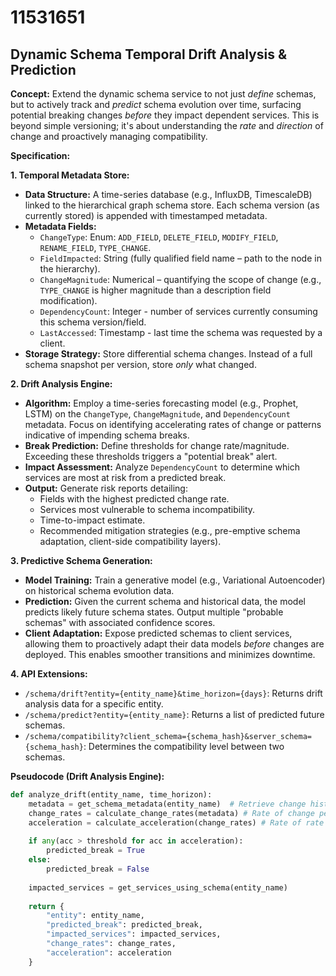 # 11531651

## Dynamic Schema Temporal Drift Analysis & Prediction

**Concept:** Extend the dynamic schema service to not just *define* schemas, but to actively track and *predict* schema evolution over time, surfacing potential breaking changes *before* they impact dependent services. This is beyond simple versioning; it's about understanding the *rate* and *direction* of change and proactively managing compatibility.

**Specification:**

**1. Temporal Metadata Store:**

*   **Data Structure:** A time-series database (e.g., InfluxDB, TimescaleDB) linked to the hierarchical graph schema store.  Each schema version (as currently stored) is appended with timestamped metadata.
*   **Metadata Fields:**
    *   `ChangeType`: Enum: `ADD_FIELD`, `DELETE_FIELD`, `MODIFY_FIELD`, `RENAME_FIELD`, `TYPE_CHANGE`.
    *   `FieldImpacted`: String (fully qualified field name – path to the node in the hierarchy).
    *   `ChangeMagnitude`:  Numerical – quantifying the scope of change (e.g., `TYPE_CHANGE` is higher magnitude than a description field modification).
    *   `DependencyCount`: Integer - number of services currently consuming this schema version/field.
    *   `LastAccessed`: Timestamp - last time the schema was requested by a client.
*   **Storage Strategy:**  Store differential schema changes.  Instead of a full schema snapshot per version, store *only* what changed.

**2. Drift Analysis Engine:**

*   **Algorithm:**  Employ a time-series forecasting model (e.g., Prophet, LSTM) on the `ChangeType`, `ChangeMagnitude`, and `DependencyCount` metadata.  Focus on identifying accelerating rates of change or patterns indicative of impending schema breaks.
*   **Break Prediction:** Define thresholds for change rate/magnitude.  Exceeding these thresholds triggers a "potential break" alert.
*   **Impact Assessment:** Analyze `DependencyCount` to determine which services are most at risk from a predicted break.
*   **Output:**  Generate risk reports detailing:
    *   Fields with the highest predicted change rate.
    *   Services most vulnerable to schema incompatibility.
    *   Time-to-impact estimate.
    *   Recommended mitigation strategies (e.g., pre-emptive schema adaptation, client-side compatibility layers).

**3. Predictive Schema Generation:**

*   **Model Training:** Train a generative model (e.g., Variational Autoencoder) on historical schema evolution data.
*   **Prediction:**  Given the current schema and historical data, the model predicts likely future schema states.  Output multiple "probable schemas" with associated confidence scores.
*   **Client Adaptation:**  Expose predicted schemas to client services, allowing them to proactively adapt their data models *before* changes are deployed. This enables smoother transitions and minimizes downtime.

**4. API Extensions:**

*   `/schema/drift?entity={entity_name}&time_horizon={days}`: Returns drift analysis data for a specific entity.
*   `/schema/predict?entity={entity_name}`: Returns a list of predicted future schemas.
*   `/schema/compatibility?client_schema={schema_hash}&server_schema={schema_hash}`: Determines the compatibility level between two schemas.

**Pseudocode (Drift Analysis Engine):**

```python
def analyze_drift(entity_name, time_horizon):
    metadata = get_schema_metadata(entity_name)  # Retrieve change history
    change_rates = calculate_change_rates(metadata) # Rate of change per field
    acceleration = calculate_acceleration(change_rates) # Rate of rate of change
    
    if any(acc > threshold for acc in acceleration):
        predicted_break = True
    else:
        predicted_break = False
    
    impacted_services = get_services_using_schema(entity_name)
    
    return {
        "entity": entity_name,
        "predicted_break": predicted_break,
        "impacted_services": impacted_services,
        "change_rates": change_rates,
        "acceleration": acceleration
    }
```